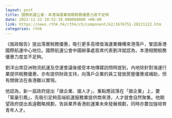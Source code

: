 ```yaml
---
layout: post
title: 國際航運公會：本港海運業相關稅務優惠力度不足夠
date: 2022-11-22 19:52:39.000000000 +08:00
link: https://news.rthk.hk/rthk/ch/component/k2/1676751-20221122.htm
categories: rthk
---
```


《施政報告》提出落實稅務優惠，吸引更多高增值海運業機構來港落戶，鞏固香港國際航運中心地位。國際航運公會中國辦事處首席代表劉洋就認為，本港相關稅務優惠力度並不足夠。

劉洋出席亞洲物流航運及空運會議後接受本地傳媒訪問時提到，內地除針對海運行業提供稅務優惠，亦有提供財政支持，向落戶企業的員工發放房屋優惠或補助，但有關做法在香港難以實現。

他認為，新一屆政府提出「搶企業、搶人才」，重點應該落在「搶企業」上，要「築巢引鳳」，先吸引足夠高端航運服務業提供商來港，人才就會自然聚集。他期望政府提出長遠戰略規劃，告訴業界香港航運業未來發展規劃，同時亦要加強培育青年人才。
